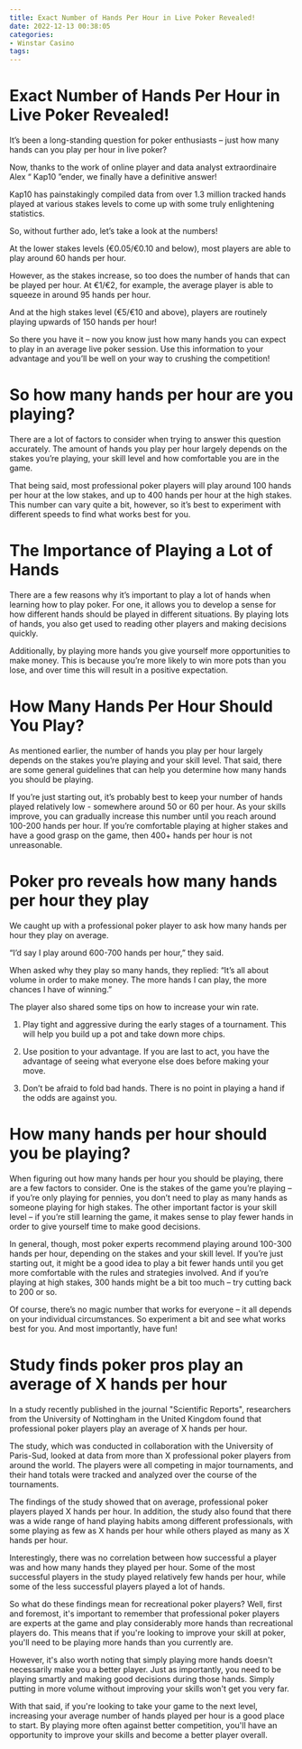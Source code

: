 ```yaml
---
title: Exact Number of Hands Per Hour in Live Poker Revealed!
date: 2022-12-13 00:38:05
categories:
- Winstar Casino
tags:
---
```



#  Exact Number of Hands Per Hour in Live Poker Revealed!

It’s been a long-standing question for poker enthusiasts – just how many hands can you play per hour in live poker?

Now, thanks to the work of online player and data analyst extraordinaire Alex “ Kap10 ”ender, we finally have a definitive answer!

Kap10 has painstakingly compiled data from over 1.3 million tracked hands played at various stakes levels to come up with some truly enlightening statistics.

So, without further ado, let’s take a look at the numbers!

At the lower stakes levels (€0.05/€0.10 and below), most players are able to play around 60 hands per hour.

However, as the stakes increase, so too does the number of hands that can be played per hour. At €1/€2, for example, the average player is able to squeeze in around 95 hands per hour.

And at the high stakes level (€5/€10 and above), players are routinely playing upwards of 150 hands per hour!

So there you have it – now you know just how many hands you can expect to play in an average live poker session. Use this information to your advantage and you’ll be well on your way to crushing the competition!

#  So how many hands per hour are you playing?

There are a lot of factors to consider when trying to answer this question accurately. The amount of hands you play per hour largely depends on the stakes you’re playing, your skill level and how comfortable you are in the game.

That being said, most professional poker players will play around 100 hands per hour at the low stakes, and up to 400 hands per hour at the high stakes. This number can vary quite a bit, however, so it’s best to experiment with different speeds to find what works best for you.

# The Importance of Playing a Lot of Hands

There are a few reasons why it’s important to play a lot of hands when learning how to play poker. For one, it allows you to develop a sense for how different hands should be played in different situations. By playing lots of hands, you also get used to reading other players and making decisions quickly.

 Additionally, by playing more hands you give yourself more opportunities to make money. This is because you’re more likely to win more pots than you lose, and over time this will result in a positive expectation.

# How Many Hands Per Hour Should You Play?

As mentioned earlier, the number of hands you play per hour largely depends on the stakes you’re playing and your skill level. That said, there are some general guidelines that can help you determine how many hands you should be playing.

If you’re just starting out, it’s probably best to keep your number of hands played relatively low - somewhere around 50 or 60 per hour. As your skills improve, you can gradually increase this number until you reach around 100-200 hands per hour. If you’re comfortable playing at higher stakes and have a good grasp on the game, then 400+ hands per hour is not unreasonable.

#  Poker pro reveals how many hands per hour they play

We caught up with a professional poker player to ask how many hands per hour they play on average.

“I’d say I play around 600-700 hands per hour,” they said.

When asked why they play so many hands, they replied: “It’s all about volume in order to make money. The more hands I can play, the more chances I have of winning.”

The player also shared some tips on how to increase your win rate.

1. Play tight and aggressive during the early stages of a tournament. This will help you build up a pot and take down more chips.

2. Use position to your advantage. If you are last to act, you have the advantage of seeing what everyone else does before making your move.

3. Don’t be afraid to fold bad hands. There is no point in playing a hand if the odds are against you.

#  How many hands per hour should you be playing?

When figuring out how many hands per hour you should be playing, there are a few factors to consider. One is the stakes of the game you’re playing – if you’re only playing for pennies, you don’t need to play as many hands as someone playing for high stakes. The other important factor is your skill level – if you’re still learning the game, it makes sense to play fewer hands in order to give yourself time to make good decisions.

In general, though, most poker experts recommend playing around 100-300 hands per hour, depending on the stakes and your skill level. If you’re just starting out, it might be a good idea to play a bit fewer hands until you get more comfortable with the rules and strategies involved. And if you’re playing at high stakes, 300 hands might be a bit too much – try cutting back to 200 or so.

Of course, there’s no magic number that works for everyone – it all depends on your individual circumstances. So experiment a bit and see what works best for you. And most importantly, have fun!

#  Study finds poker pros play an average of X hands per hour

In a study recently published in the journal "Scientific Reports", researchers from the University of Nottingham in the United Kingdom found that professional poker players play an average of X hands per hour.

The study, which was conducted in collaboration with the University of Paris-Sud, looked at data from more than X professional poker players from around the world. The players were all competing in major tournaments, and their hand totals were tracked and analyzed over the course of the tournaments.

The findings of the study showed that on average, professional poker players played X hands per hour. In addition, the study also found that there was a wide range of hand playing habits among different professionals, with some playing as few as X hands per hour while others played as many as X hands per hour.

Interestingly, there was no correlation between how successful a player was and how many hands they played per hour. Some of the most successful players in the study played relatively few hands per hour, while some of the less successful players played a lot of hands.

So what do these findings mean for recreational poker players? Well, first and foremost, it's important to remember that professional poker players are experts at the game and play considerably more hands than recreational players do. This means that if you're looking to improve your skill at poker, you'll need to be playing more hands than you currently are.

However, it's also worth noting that simply playing more hands doesn't necessarily make you a better player. Just as importantly, you need to be playing smartly and making good decisions during those hands. Simply putting in more volume without improving your skills won't get you very far.

With that said, if you're looking to take your game to the next level, increasing your average number of hands played per hour is a good place to start. By playing more often against better competition, you'll have an opportunity to improve your skills and become a better player overall.